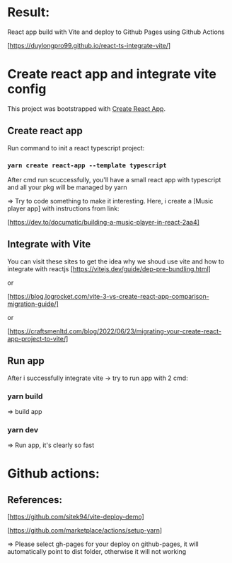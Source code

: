 # Result: 
React app build with Vite and deploy to Github Pages using Github Actions

[https://duylongpro99.github.io/react-ts-integrate-vite/]


# Create react app and integrate vite config

This project was bootstrapped with [Create React App](https://github.com/facebook/create-react-app).

## Create react app
Run command to init a react typescript project:
### `yarn create react-app --template typescript`
After cmd run scuccessfully, you'll have a small react app with typescript and all your pkg will be managed by yarn

 => Try to code something to make it interesting. Here, i create a [Music player app] with instructions from link:

 [https://dev.to/documatic/building-a-music-player-in-react-2aa4]  

## Integrate with Vite
You can visit these sites to get the idea why we shoud use vite and how to integrate with reactjs
[https://vitejs.dev/guide/dep-pre-bundling.html]

or

[https://blog.logrocket.com/vite-3-vs-create-react-app-comparison-migration-guide/]

or

[https://craftsmenltd.com/blog/2022/06/23/migrating-your-create-react-app-project-to-vite/] 

## Run app
After i successfully integrate vite -> try to run app with 2 cmd:
### yarn build
=> build app
### yarn dev 
=> Run app, it's clearly so fast


# Github actions:
## References:
[https://github.com/sitek94/vite-deploy-demo]

[https://github.com/marketplace/actions/setup-yarn]


=> Please select gh-pages for your deploy on github-pages, it will automatically point to dist folder, otherwise it will not working 